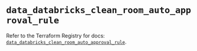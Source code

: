 # `data_databricks_clean_room_auto_approval_rule`

Refer to the Terraform Registry for docs: [`data_databricks_clean_room_auto_approval_rule`](https://registry.terraform.io/providers/databricks/databricks/1.87.1/docs/data-sources/clean_room_auto_approval_rule).
